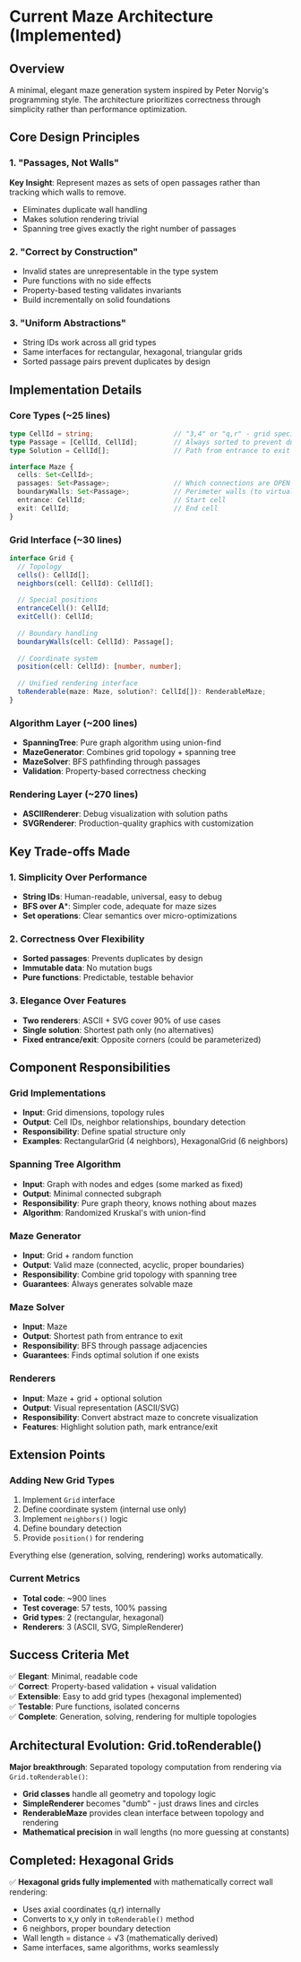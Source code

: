 # Current Maze Architecture (Implemented)

## Overview
A minimal, elegant maze generation system inspired by Peter Norvig's programming style. The architecture prioritizes correctness through simplicity rather than performance optimization.

## Core Design Principles

### 1. "Passages, Not Walls" 
**Key Insight**: Represent mazes as sets of open passages rather than tracking which walls to remove.
- Eliminates duplicate wall handling
- Makes solution rendering trivial
- Spanning tree gives exactly the right number of passages

### 2. "Correct by Construction"
- Invalid states are unrepresentable in the type system
- Pure functions with no side effects
- Property-based testing validates invariants
- Build incrementally on solid foundations

### 3. "Uniform Abstractions"
- String IDs work across all grid types
- Same interfaces for rectangular, hexagonal, triangular grids
- Sorted passage pairs prevent duplicates by design

## Implementation Details

### Core Types (~25 lines)
```typescript
type CellId = string;                    // "3,4" or "q,r" - grid specific
type Passage = [CellId, CellId];         // Always sorted to prevent duplicates
type Solution = CellId[];                // Path from entrance to exit

interface Maze {
  cells: Set<CellId>;
  passages: Set<Passage>;                // Which connections are OPEN
  boundaryWalls: Set<Passage>;           // Perimeter walls (to virtual cells)
  entrance: CellId;                      // Start cell
  exit: CellId;                          // End cell
}
```

### Grid Interface (~30 lines)
```typescript
interface Grid {
  // Topology
  cells(): CellId[];
  neighbors(cell: CellId): CellId[];
  
  // Special positions
  entranceCell(): CellId;
  exitCell(): CellId;
  
  // Boundary handling
  boundaryWalls(cell: CellId): Passage[];
  
  // Coordinate system
  position(cell: CellId): [number, number];
  
  // Unified rendering interface
  toRenderable(maze: Maze, solution?: CellId[]): RenderableMaze;
}
```

### Algorithm Layer (~200 lines)
- **SpanningTree**: Pure graph algorithm using union-find
- **MazeGenerator**: Combines grid topology + spanning tree
- **MazeSolver**: BFS pathfinding through passages
- **Validation**: Property-based correctness checking

### Rendering Layer (~270 lines)
- **ASCIIRenderer**: Debug visualization with solution paths
- **SVGRenderer**: Production-quality graphics with customization

## Key Trade-offs Made

### 1. Simplicity Over Performance
- **String IDs**: Human-readable, universal, easy to debug
- **BFS over A***: Simpler code, adequate for maze sizes
- **Set operations**: Clear semantics over micro-optimizations

### 2. Correctness Over Flexibility  
- **Sorted passages**: Prevents duplicates by design
- **Immutable data**: No mutation bugs
- **Pure functions**: Predictable, testable behavior

### 3. Elegance Over Features
- **Two renderers**: ASCII + SVG cover 90% of use cases
- **Single solution**: Shortest path only (no alternatives)
- **Fixed entrance/exit**: Opposite corners (could be parameterized)

## Component Responsibilities

### Grid Implementations
- **Input**: Grid dimensions, topology rules
- **Output**: Cell IDs, neighbor relationships, boundary detection
- **Responsibility**: Define spatial structure only
- **Examples**: RectangularGrid (4 neighbors), HexagonalGrid (6 neighbors)

### Spanning Tree Algorithm
- **Input**: Graph with nodes and edges (some marked as fixed)
- **Output**: Minimal connected subgraph
- **Responsibility**: Pure graph theory, knows nothing about mazes
- **Algorithm**: Randomized Kruskal's with union-find

### Maze Generator
- **Input**: Grid + random function
- **Output**: Valid maze (connected, acyclic, proper boundaries)
- **Responsibility**: Combine grid topology with spanning tree
- **Guarantees**: Always generates solvable maze

### Maze Solver
- **Input**: Maze
- **Output**: Shortest path from entrance to exit
- **Responsibility**: BFS through passage adjacencies
- **Guarantees**: Finds optimal solution if one exists

### Renderers
- **Input**: Maze + grid + optional solution
- **Output**: Visual representation (ASCII/SVG)
- **Responsibility**: Convert abstract maze to concrete visualization
- **Features**: Highlight solution path, mark entrance/exit

## Extension Points

### Adding New Grid Types
1. Implement `Grid` interface
2. Define coordinate system (internal use only)
3. Implement `neighbors()` logic
4. Define boundary detection
5. Provide `position()` for rendering

Everything else (generation, solving, rendering) works automatically.

### Current Metrics
- **Total code**: ~900 lines
- **Test coverage**: 57 tests, 100% passing
- **Grid types**: 2 (rectangular, hexagonal)
- **Renderers**: 3 (ASCII, SVG, SimpleRenderer)

## Success Criteria Met
✅ **Elegant**: Minimal, readable code  
✅ **Correct**: Property-based validation + visual validation  
✅ **Extensible**: Easy to add grid types (hexagonal implemented)  
✅ **Testable**: Pure functions, isolated concerns  
✅ **Complete**: Generation, solving, rendering for multiple topologies

## Architectural Evolution: Grid.toRenderable()

**Major breakthrough**: Separated topology computation from rendering via `Grid.toRenderable()`:
- **Grid classes** handle all geometry and topology logic
- **SimpleRenderer** becomes "dumb" - just draws lines and circles
- **RenderableMaze** provides clean interface between topology and rendering
- **Mathematical precision** in wall lengths (no more guessing at constants)

## Completed: Hexagonal Grids

✅ **Hexagonal grids fully implemented** with mathematically correct wall rendering:
- Uses axial coordinates (q,r) internally
- Converts to x,y only in `toRenderable()` method  
- 6 neighbors, proper boundary detection
- Wall length = distance ÷ √3 (mathematically derived)
- Same interfaces, same algorithms, works seamlessly